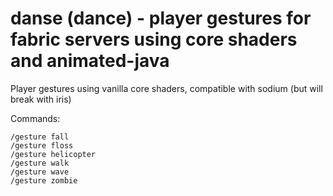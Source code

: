 # danse (dance) - player gestures for fabric servers using core shaders and animated-java
Player gestures using vanilla core shaders, compatible with sodium (but will break with iris)

Commands:
```/gesture bits
/gesture fall
/gesture floss
/gesture helicopter
/gesture walk
/gesture wave
/gesture zombie
```
